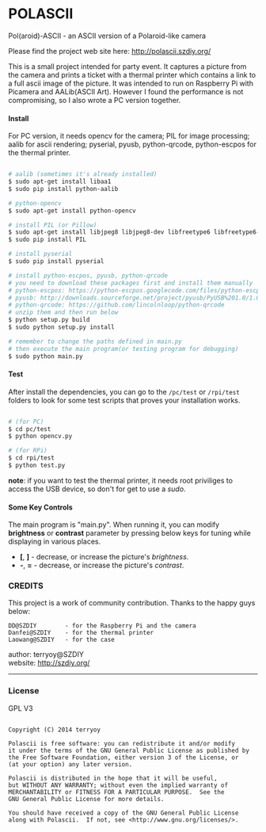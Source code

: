 POLASCII 
========

Pol(aroid)-ASCII - an ASCII version of a Polaroid-like camera

Please find the project web site here:
http://polascii.szdiy.org/

This is a small project intended for party event. It captures a picture from the camera and prints a ticket with a thermal printer which contains a link to a full ascii image of the picture. It was intended to run on Raspberry Pi with Picamera and AALib(ASCII Art). However I found the performance is not compromising, so I also wrote a PC version together. 

#### Install

For PC version, it needs opencv for the camera; PIL for image processing; aalib for ascii rendering; pyserial, pyusb, python-qrcode, python-escpos for the thermal printer.

```bash

# aalib (sometimes it's already installed)
$ sudo apt-get install libaa1
$ sudo pip install python-aalib

# python-opencv
$ sudo apt-get install python-opencv

# install PIL (or Pillow)
$ sudo apt-get install libjpeg8 libjpeg8-dev libfreetype6 libfreetype6-dev zlib1g-dev
$ sudo pip install PIL

# install pyserial
$ sudo pip install pyserial

# install python-escpos, pyusb, python-qrcode
# you need to download these packages first and install them manually
# python-escpos: https://python-escpos.googlecode.com/files/python-escpos-1.0-1.zip
# pyusb: http://downloads.sourceforge.net/project/pyusb/PyUSB%201.0/1.0.0-beta-1/pyusb-1.0.0b1.zip
# python-qrcode: https://github.com/lincolnloop/python-qrcode
# unzip them and then run below
$ python setup.py build
$ sudo python setup.py install

# remember to change the paths defined in main.py
# then execute the main program(or testing program for debugging)
$ sudo python main.py

```

#### Test

After install the dependencies, you can go to the ```/pc/test``` or ```/rpi/test``` folders to look for some test scripts that proves your installation works.

``` bash

# (for PC) 
$ cd pc/test
$ python opencv.py

# (for RPi)
$ cd rpi/test
$ python test.py

```

**note**: if you want to test the thermal printer, it needs root priviliges to access the USB device, so don't for get to use a _sudo_.

#### Some Key Controls

The main program is "main.py". When running it, you can modify **brightness** or **contrast** parameter by pressing below keys for tuning while displaying in various places.

 * **[**, **]** - decrease, or increase the picture's _brightness_.
 * **-**, **=** - decrease, or increase the picture's _contrast_.

### CREDITS

This project is a work of community contribution. Thanks to the happy guys below:

    DD@SZDIY		- for the Raspberry Pi and the camera
    Danfei@SZDIY	- for the thermal printer
    Laowang@SZDIY	- for the case

author: terryoy@SZDIY  
website: http://szdiy.org/

--------------

### License

GPL V3

```text

Copyright (C) 2014 terryoy

Polascii is free software: you can redistribute it and/or modify
it under the terms of the GNU General Public License as published by
the Free Software Foundation, either version 3 of the License, or
(at your option) any later version.

Polascii is distributed in the hope that it will be useful,
but WITHOUT ANY WARRANTY; without even the implied warranty of
MERCHANTABILITY or FITNESS FOR A PARTICULAR PURPOSE.  See the
GNU General Public License for more details.

You should have received a copy of the GNU General Public License
along with Polascii.  If not, see <http://www.gnu.org/licenses/>.

```


